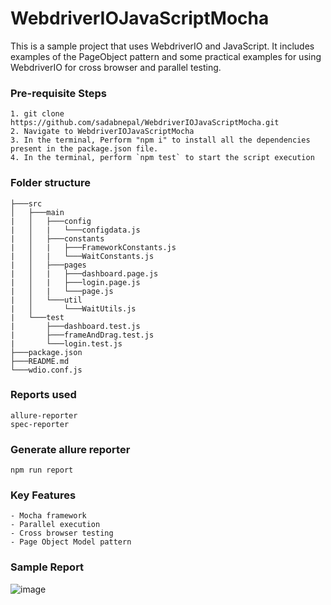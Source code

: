# WebdriverIOJavaScriptMocha
This is a sample project that uses WebdriverIO and JavaScript. It includes examples of the PageObject pattern and some practical examples for using WebdriverIO for cross browser and parallel testing.

### Pre-requisite Steps
```
1. git clone https://github.com/sadabnepal/WebdriverIOJavaScriptMocha.git
2. Navigate to WebdriverIOJavaScriptMocha
3. In the terminal, Perform "npm i" to install all the dependencies present in the package.json file.
4. In the terminal, perform `npm test` to start the script execution
```

### Folder structure
```
├───src
│   ├───main
|   │   ├───config
|   │   |   └───configdata.js
|   │   ├───constants
|   │   |   ├───FrameworkConstants.js
|   │   |   └───WaitConstants.js
|   │   ├───pages
|   │   |   ├───dashboard.page.js
|   │   |   ├───login.page.js
|   │   |   └───page.js
|   │   └───util
|   │       └───WaitUtils.js
|   └───test
|	    ├───dashboard.test.js
|	    ├───frameAndDrag.test.js
|	    └───login.test.js
├───package.json
├───README.md
└───wdio.conf.js
```

### Reports used
```
allure-reporter
spec-reporter
```

### Generate allure reporter
```
npm run report
```

### Key Features
	- Mocha framework
	- Parallel execution
	- Cross browser testing
	- Page Object Model pattern
	
### Sample Report
![image](https://user-images.githubusercontent.com/65847528/102648981-76d89900-418e-11eb-89a9-29a6289b0d73.png)
